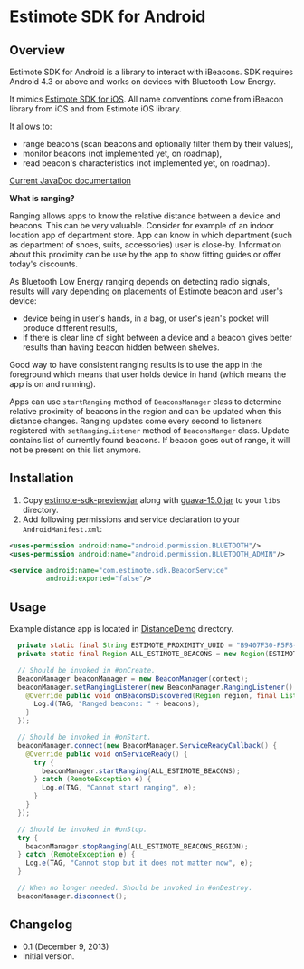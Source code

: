 # Estimote SDK for Android #

## Overview ##

Estimote SDK for Android is a library to interact with iBeacons. SDK requires Android 4.3 or above and works on devices with Bluetooth Low Energy.

It mimics [Estimote SDK for iOS](https://github.com/Estimote/iOS-SDK). All name conventions come from iBeacon library from iOS and from Estimote iOS library.

It allows to:
- range beacons (scan beacons and optionally filter them by their values),
- monitor beacons (not implemented yet, on roadmap),
- read beacon's characteristics (not implemented yet, on roadmap).

[Current JavaDoc documentation](http://estimote.github.io/Android-SDK/JavaDocs/)

**What is ranging?**

Ranging allows apps to know the relative distance between a device and beacons. This can be very valuable. Consider for example of an indoor location app of department store. App can know in which department (such as department of shoes, suits, accessories) user is close-by. Information about this proximity can be use by the app to show fitting guides or offer today's discounts.

As Bluetooth Low Energy ranging depends on detecting radio signals, results will vary depending on placements of Estimote beacon and user's device:
- device being in user's hands, in a bag, or user's jean's pocket will produce different results,
- if there is clear line of sight between a device and a beacon gives better results than having beacon hidden between shelves.

Good way to have consistent ranging results is to use the app in the foreground which means that user holds device in hand (which means the app is on and running).

Apps can use `startRanging` method of `BeaconsManager` class to determine relative proximity of beacons in the region and can be updated when this distance changes. Ranging updates come every second to listeners registered with `setRangingListener` method of `BeaconsManger` class. Update contains list of currently found beacons. If beacon goes out of range, it will not be present on this list anymore.


## Installation ##

1. Copy [estimote-sdk-preview.jar](https://github.com/Estimote/Android-SDK/blob/master/EstimoteSDK/estimote-sdk-preview.jar) along with [guava-15.0.jar](https://github.com/Estimote/Android-SDK/blob/master/EstimoteSDK/guava-15.0.jar) to your `libs` directory.
2. Add following permissions and service declaration to your `AndroidManifest.xml`:

```xml
<uses-permission android:name="android.permission.BLUETOOTH"/>
<uses-permission android:name="android.permission.BLUETOOTH_ADMIN"/>
```

```xml
<service android:name="com.estimote.sdk.BeaconService"
         android:exported="false"/>
```

## Usage ##

Example distance app is located in [DistanceDemo](https://github.com/Estimote/Android-SDK/tree/master/DistanceDemo) directory.

```java
  private static final String ESTIMOTE_PROXIMITY_UUID = "B9407F30-F5F8-466E-AFF9-25556B57FE6D";
  private static final Region ALL_ESTIMOTE_BEACONS = new Region(ESTIMOTE_PROXIMITY_UUID, null, null)

  // Should be invoked in #onCreate.
  BeaconManager beaconManager = new BeaconManager(context);
  beaconManager.setRangingListener(new BeaconManager.RangingListener() {
    @Override public void onBeaconsDiscovered(Region region, final List beacons) {
      Log.d(TAG, "Ranged beacons: " + beacons);
    }
  });

  // Should be invoked in #onStart.
  beaconManager.connect(new BeaconManager.ServiceReadyCallback() {
    @Override public void onServiceReady() {
      try {
        beaconManager.startRanging(ALL_ESTIMOTE_BEACONS);
      } catch (RemoteException e) {
        Log.e(TAG, "Cannot start ranging", e);
      }
    }
  });

  // Should be invoked in #onStop.
  try {
    beaconManager.stopRanging(ALL_ESTIMOTE_BEACONS_REGION);
  } catch (RemoteException e) {
    Log.e(TAG, "Cannot stop but it does not matter now", e);
  }

  // When no longer needed. Should be invoked in #onDestroy.
  beaconManager.disconnect();
```

## Changelog ##

* 0.1 (December 9, 2013)
 * Initial version.

